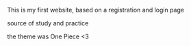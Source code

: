 This is my first website, based on a registration and login page

source of study and practice

the theme was One Piece <3

